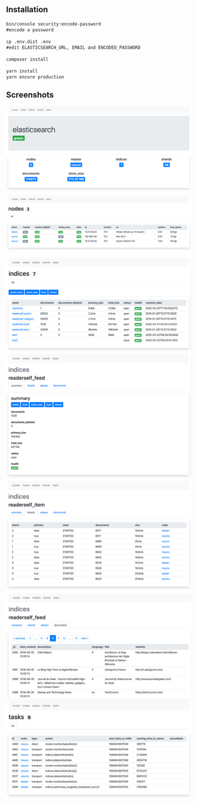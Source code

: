 ## Installation

```
bin/console security:encode-password
#encode a password

cp .env.dist .env
#edit ELASTICSEARCH_URL, EMAIL and ENCODED_PASSWORD

composer install

yarn install
yarn encore production
```

## Screenshots
![Cluster](assets/images/cluster.png)
![Nodes](assets/images/nodes.png)
![Indices](assets/images/indices.png)
![Index](assets/images/index.png)
![Index shards](assets/images/index_shards.png)
![Index documents](assets/images/index_documents.png)
![Tasks](assets/images/tasks.png)

